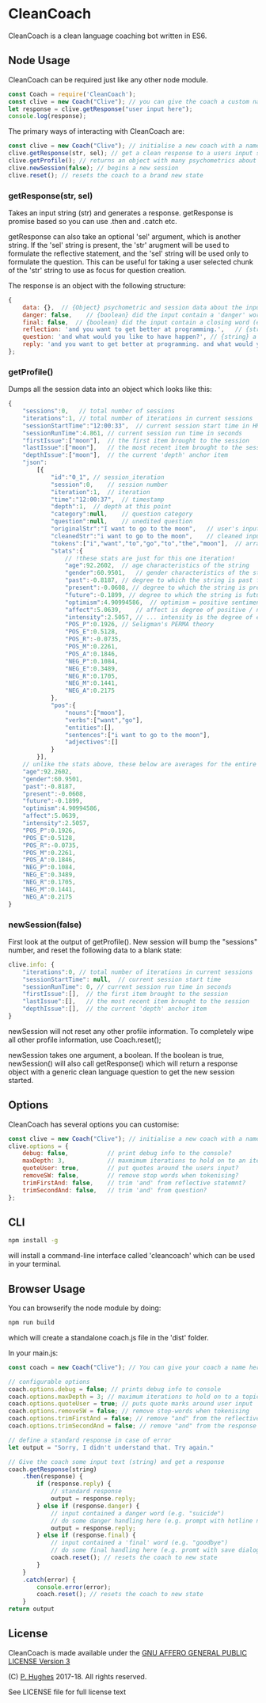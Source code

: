 # CleanCoach

CleanCoach is a clean language coaching bot written in ES6.

## Node Usage
CleanCoach can be required just like any other node module.

```javascript
const Coach = require('CleanCoach');
const clive = new Coach("Clive"); // you can give the coach a custom name here
let response = clive.getResponse("user input here");
console.log(response);
```

The primary ways of interacting with CleanCoach are:
```javascript
const clive = new Coach("Clive"); // initialise a new coach with a name
clive.getResponse(str, sel); // get a clean response to a users input string
clive.getProfile(); // returns an object with many psychometrics about the session so for
clive.newSession(false); // begins a new session
clive.reset(); // resets the coach to a brand new state
```

### getResponse(str, sel)

Takes an input string (str) and generates a response. getResponse is promise based so you can use .then and .catch etc.

getResponse can also take an optional 'sel' argument, which is another string. If the 'sel' string is present, the 'str' arugment will be used to formulate the reflective statement, and the 'sel' string will be used only to formulate the question. This can be useful for taking a user selected chunk of the 'str' string to use as focus for question creation.

The response is an object with the following structure:

```javascript
{
    data: {},  // {Object} psychometric and session data about the input
    danger: false,    // {boolean} did the input contain a 'danger' word (e.g. suicide)?
    final: false,  // {boolean} did the input contain a closing word (e.g. goodbye)?
    reflection: 'and you want to get better at programming.',   // {string} a reflective statement
    question: 'and what would you like to have happen?', // {string} a clean coaching question
    reply: 'and you want to get better at programming. and what would you like to have happen?',    // {string} reflection + question
};
```

### getProfile()

Dumps all the session data into an object which looks like this:

```javascript
{
    "sessions":0,   // total number of sessions
    "iterations":1, // total number of iterations in current sessions
    "sessionStartTime":"12:00:33",  // current session start time in HH:mm:ss
    "sessionRunTime":4.861, // current session run time in seconds
    "firstIssue":["moon"],  // the first item brought to the session
    "lastIssue":["moon"],   // the most recent item brought to the session
    "depthIssue":["moon"],  // the current 'depth' anchor item
    "json":
        [{
            "id":"0_1", // session_iteration
            "session":0,    // session number
            "iteration":1,  // iteration 
            "time":"12:00:37",  // timestamp
            "depth":1,  // depth at this point
            "category":null,    // question category
            "question":null,    // unedited question
            "originalStr":"I want to go to the moon",   // user's input
            "cleanedStr":"i want to go to the moon",    // cleaned input
            "tokens":["i","want","to","go","to","the","moon"],  // array of tokens
            "stats":{
                // !these stats are just for this one iteration!
                "age":92.2602,  // age characteristics of the string
                "gender":60.9501,   // gender characteristics of the string
                "past":-0.8187, // degree to which the string is past focused
                "present":-0.0608, // degree to which the string is present focused
                "future":-0.1899, // degree to which the string is future focused
                "optimism":4.90994586,  // optimism = positive sentiment + future focus
                "affect":5.0639,    // affect is degree of positive / negative sentiment...
                "intensity":2.5057, // ... intensity is the degree of exageration of that affect
                "POS_P":0.1926, // Seligman's PERMA theory
                "POS_E":0.5128,
                "POS_R":-0.0735,
                "POS_M":0.2261,
                "POS_A":0.1846,
                "NEG_P":0.1084,
                "NEG_E":0.3489,
                "NEG_R":0.1705,
                "NEG_M":0.1441,
                "NEG_A":0.2175
            },
            "pos":{
                "nouns":["moon"],
                "verbs":["want","go"],
                "entities":[],
                "sentences":["i want to go to the moon"],
                "adjectives":[]
            }
        }],
    // unlike the stats above, these below are averages for the entire session
    "age":92.2602,
    "gender":60.9501,
    "past":-0.8187,
    "present":-0.0608,
    "future":-0.1899,
    "optimism":4.90994586,
    "affect":5.0639,
    "intensity":2.5057,
    "POS_P":0.1926,
    "POS_E":0.5128,
    "POS_R":-0.0735,
    "POS_M":0.2261,
    "POS_A":0.1846,
    "NEG_P":0.1084,
    "NEG_E":0.3489,
    "NEG_R":0.1705,
    "NEG_M":0.1441,
    "NEG_A":0.2175
}
```

### newSession(false)

First look at the output of getProfile(). New session will bump the "sessions" number, and reset the following data to a blank state:
```javascript
clive.info: {
    "iterations":0, // total number of iterations in current sessions
    "sessionStartTime": null,  // current session start time
    "sessionRunTime": 0, // current session run time in seconds
    "firstIssue":[],  // the first item brought to the session
    "lastIssue":[],   // the most recent item brought to the session
    "depthIssue":[],  // the current 'depth' anchor item
}
```
newSession will not reset any other profile information. To completely wipe all other profile information, use Coach.reset();

newSession takes one argument, a boolean. If the boolean is true, newSession() will also call getResponse() which will return a response object with a generic clean language question to get the new session started.

## Options
CleanCoach has several options you can customise:
```javascript
const clive = new Coach("Clive"); // initialise a new coach with a name
clive.options = {
    debug: false,           // print debug info to the console?
    maxDepth: 3,            // maxmimum iterations to hold on to an item
    quoteUser: true,        // put quotes around the users input?
    removeSW: false,        // remove stop words when tokenising?
    trimFirstAnd: false,    // trim 'and' from reflective statemnt?
    trimSecondAnd: false,   // trim 'and' from question?
};
```

## CLI
```sh
npm install -g
```
will install a command-line interface called 'cleancoach' which can be used in your terminal.

## Browser Usage
You can browserify the node module by doing:
```sh
npm run build
```
which will create a standalone coach.js file in the 'dist' folder.

In your main.js:
```javascript
const coach = new Coach("Clive"); // You can give your coach a name here

// configurable options
coach.options.debug = false; // prints debug info to console
coach.options.maxDepth = 3; // maximum iterations to hold on to a topic
coach.options.quoteUser = true; // puts quote marks around user input
coach.options.removeSW = false; // remove stop-words when tokenising
coach.options.trimFirstAnd = false; // remove "and" from the reflective statement
coach.options.trimSecondAnd = false; // remove "and" from the response question

// define a standard response in case of error
let output = "Sorry, I didn't understand that. Try again."

// Give the coach some input text (string) and get a response
coach.getResponse(string)
    .then(response) {
        if (response.reply) {
            // standard response
            output = response.reply;
        } else if (response.danger) {
            // input contained a danger word (e.g. "suicide")
            // do some danger handling here (e.g. prompt with hotline number)
            output = response.reply;
        } else if (response.final) {
            // input contained a 'final' word (e.g. "goodbye")
            // do some final handling here (e.g. promt with save dialogue)
            coach.reset(); // resets the coach to new state
        }
    }
    .catch(error) {
        console.error(error);
        coach.reset(); // resets the coach to new state
    }
return output
```

## License
CleanCoach is made available under the [GNU AFFERO GENERAL PUBLIC LICENSE Version 3](https://www.gnu.org/licenses/agpl-3.0.en.html)

(C) [P. Hughes](https://www.phugh.es) 2017-18. All rights reserved.

See LICENSE file for full license text